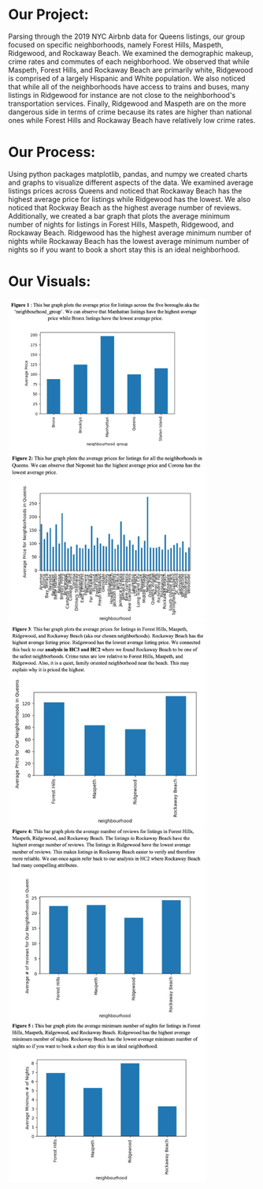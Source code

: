 # Our Project:
Parsing through the 2019 NYC Airbnb data for Queens listings, our group focused on specific neighborhoods, namely Forest Hills, Maspeth, Ridgewood, and Rockaway Beach. We examined the demographic makeup, crime rates and commutes of each neighborhood. We observed that while Maspeth, Forest Hills, and Rockaway Beach are primarily white, Ridgewood is comprised of a largely Hispanic and White population. We also noticed that while all of the neighborhoods have access to trains and buses, many listings in Ridgewood for instance are not close to the neighborhood's transportation services. Finally, Ridgewood and Maspeth are on the more dangerous side in terms of crime because its rates are higher than national ones while Forest Hills and Rockaway Beach have relatively low crime rates. 

# Our Process:
Using python packages matplotlib, pandas, and numpy we created charts and graphs to visualize different aspects of the data. We examined average listings prices across Queens and noticed that Rockaway Beach has the highest average price for listings while Ridgewood has the lowest. We also noticed that Rockway Beach as the highest average number of reviews. Additionally, we created a bar graph that plots the average minimum number of nights for listings in Forest Hills, Maspeth, Ridgewood, and Rockaway Beach. Ridgewood has the highest average minimum number of nights while Rockaway Beach has the lowest average minimum number of nights so if you want to book a short stay this is an ideal neighborhood.

# Our Visuals:
<img src="1img.png" width="400">
<img src="2img.png" width="400">
<img src="3img.png" width="400">
<img src="4img.png" width="400">
<img src="5img.png" width="400">

